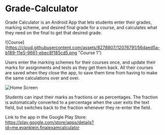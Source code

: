 # Grade-Calculator
Grade Calculator is an Android App that lets students enter their grades, marking scheme, and desired final grade for a course, and calculates what they need on the final to get that desired grade.

![Course] (https://cloud.githubusercontent.com/assets/8278807/12076791/56daed5a-b189-11e5-9661-ebec8f185cd5.png "Course 1")


Users enter the marking schemes for their courses once, and update their marks for assignments and tests as they get them back. All their courses are saved when they close the app, to save them time from having to make the same calculations over and over.

![Home Screen](https://cloud.githubusercontent.com/assets/8278807/12076789/4b4a20be-b189-11e5-8325-90064cf16a67.png "Home Screen")


Students can input their marks as fractions or as percentages. The fraction is automatically converted to a percentage when the user exits the text field, but switches back to the fraction whenever they re-enter the field.

Link to the app in the Google Play Store:
https://play.google.com/store/apps/details?id=me.evanklein.finalexamcalculator
